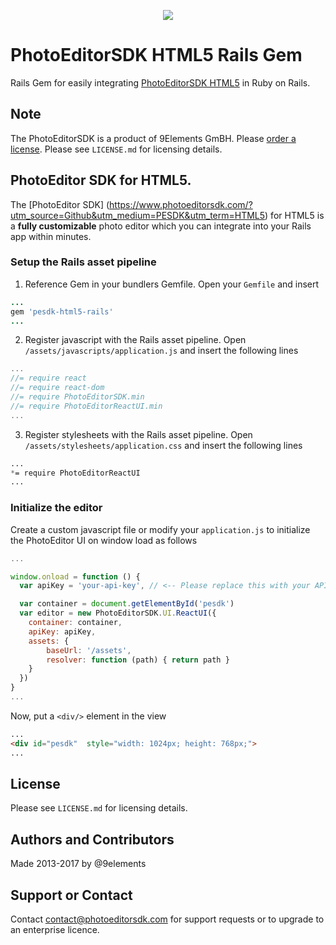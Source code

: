 <p align="center">
  <img src="http://static.photoeditorsdk.com/logo.png" />
</p>

# PhotoEditorSDK HTML5 Rails Gem
Rails Gem for easily integrating [PhotoEditorSDK HTML5](https://www.photoeditorsdk.com) in Ruby on Rails.

## Note 
The PhotoEditorSDK is a product of 9Elements GmBH. 
Please [order a license](https://www.photoeditorsdk.com/pricing#contact/?utm_source=Github&utm_medium=PESDK&utm_term=HTML5). Please see `LICENSE.md` for licensing details.


## PhotoEditor SDK for HTML5.
The [PhotoEditor SDK] (https://www.photoeditorsdk.com/?utm_source=Github&utm_medium=PESDK&utm_term=HTML5) for HTML5 is a **fully customizable** photo editor which you can integrate into your Rails app within minutes.

### Setup the Rails asset pipeline

1. Reference Gem in your bundlers Gemfile. Open your `Gemfile` and insert
```ruby
...
gem 'pesdk-html5-rails'
...
```
2. Register javascript with the Rails asset pipeline. Open `/assets/javascripts/application.js` and insert the following lines 

```javascript
...
//= require react
//= require react-dom
//= require PhotoEditorSDK.min
//= require PhotoEditorReactUI.min
...
```

3. Register stylesheets with the Rails asset pipeline.
Open `/assets/stylesheets/application.css` and insert the following lines
```css
...
*= require PhotoEditorReactUI
...
```

### Initialize the editor 
Create a custom javascript file or modify your `application.js` to initialize the PhotoEditor UI on window load as follows 

```javascript
...

window.onload = function () {
  var apiKey = 'your-api-key', // <-- Please replace this with your API key

  var container = document.getElementById('pesdk')  
  var editor = new PhotoEditorSDK.UI.ReactUI({
    container: container,
    apiKey: apiKey,
    assets: {
        baseUrl: '/assets', 
        resolver: function (path) { return path }
    }
  })
}
...

```

Now, put a `<div/>` element in the view 
```html
...
<div id="pesdk"  style="width: 1024px; height: 768px;">
...
```


## License
Please see `LICENSE.md` for licensing details.

## Authors and Contributors
Made 2013-2017 by @9elements

## Support or Contact
Contact contact@photoeditorsdk.com for support requests or to upgrade to an enterprise licence.


